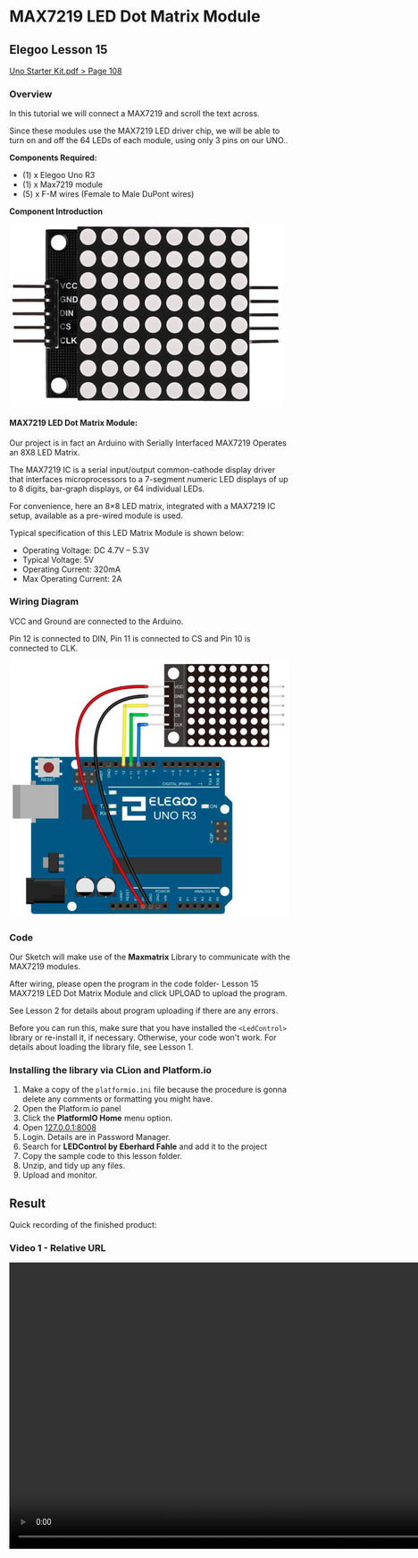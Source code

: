 # MAX7219 LED Dot Matrix Module

## Elegoo Lesson 15

[Uno Starter Kit.pdf > Page 108](../../docs/UNO%20Starter%20Kit.pdf)

### Overview

In this tutorial we will connect a MAX7219 and scroll the text across.

Since these modules use the MAX7219 LED driver chip, we will be able to turn on and off the 64 LEDs of each module, using only 3 pins on our UNO..

**Components Required:**

* (1) x Elegoo Uno R3
* (1) x Max7219 module
* (5) x F-M wires (Female to Male DuPont wires)

**Component Introduction**

![MAX7219 LED Dot Matrix Module](matrix_1.png)

#### MAX7219 LED Dot Matrix Module:

Our project is in fact an Arduino with Serially Interfaced MAX7219 Operates an 8X8 LED Matrix.

The MAX7219 IC is a serial input/output common-cathode display driver that interfaces microprocessors to a 7-segment numeric LED displays of up to 8 digits, bar-graph displays, or 64 individual LEDs.

For convenience, here an 8×8 LED matrix, integrated with a MAX7219 IC setup, available as a pre-wired module is used.

Typical specification of this LED Matrix Module is shown below:

* Operating Voltage: DC 4.7V – 5.3V
* Typical Voltage: 5V
* Operating Current: 320mA
* Max Operating Current: 2A

### Wiring Diagram

VCC and Ground are connected to the Arduino.

Pin 12 is connected to DIN, Pin 11 is connected to CS and Pin 10 is connected to CLK.

![ir_sensor wiring diagram](matrix_2.png)

### Code

Our Sketch will make use of the **Maxmatrix** Library to communicate with the MAX7219 modules.

After wiring, please open the program in the code folder- Lesson 15 MAX7219 LED Dot Matrix Module and click UPLOAD to upload the program.

See Lesson 2 for details about program uploading if there are any errors.

Before you can run this, make sure that you have installed the `<LedControl>` library or re-install it, if necessary. Otherwise, your code won't work.
For details about loading the library file, see Lesson 1.

### Installing the library via CLion and Platform.io

1. Make a copy of the `platformio.ini` file because the procedure is gonna delete any comments or formatting you might have.
2. Open the Platform.io panel
3. Click the **PlatformIO Home** menu option.
4. Open [127.0.0.1:8008](http://127.0.0.1:8008)
5. Login. Details are in Password Manager.
6. Search for **LEDControl by Eberhard Fahle** and add it to the project
7. Copy the sample code to  this lesson folder.
8. Unzip, and tidy up any files.
9. Upload and monitor.

## Result

Quick recording of the finished product:

### Video 1 - Relative URL
<video src="matrix.mp4" width="1024" />

### Video 2 - Full URL
<video src="https://github.com/Brontojoris/elegoo_start_kit/blob/main/src/15_led_matrix/matrix.mp4" width="1024" />

